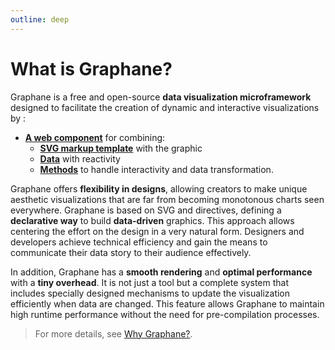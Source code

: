 ```yaml
---
outline: deep
---
```


# What is Graphane?

Graphane is a free and open-source **data visualization microframework** designed to facilitate the
creation of dynamic and interactive visualizations by :

- [**A web component**](./composer.md) for combining:
  - [**SVG markup template**](./template.md) with the graphic
  - [**Data**](./data.md) with reactivity
  - [**Methods**](./methods.md) to handle interactivity and data transformation.

Graphane offers **flexibility in designs**, allowing creators to make unique aesthetic
visualizations that are far from becoming monotonous charts seen everywhere. Graphane is based on
SVG and directives, defining a **declarative way** to build **data-driven** graphics. This approach
allows centering the effort on the design in a very natural form. Designers and developers achieve
technical efficiency and gain the means to communicate their data story to their audience
effectively.

In addition, Graphane has a **smooth rendering** and **optimal performance** with a **tiny
overhead**. It is not just a tool but a complete system that includes specially designed mechanisms
to update the visualization efficiently when data are changed. This feature allows Graphane to
maintain high runtime performance without the need for pre-compilation processes.


> For more details, see [Why Graphane?](../in-depth/architecture/why).